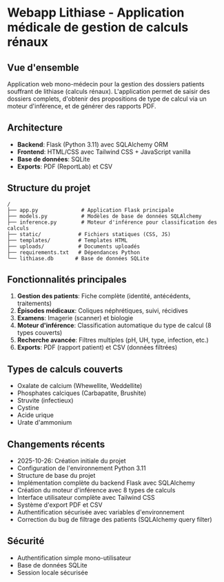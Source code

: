 # Webapp Lithiase - Application médicale de gestion de calculs rénaux

## Vue d'ensemble
Application web mono-médecin pour la gestion des dossiers patients souffrant de lithiase (calculs rénaux). L'application permet de saisir des dossiers complets, d'obtenir des propositions de type de calcul via un moteur d'inférence, et de générer des rapports PDF.

## Architecture
- **Backend**: Flask (Python 3.11) avec SQLAlchemy ORM
- **Frontend**: HTML/CSS avec Tailwind CSS + JavaScript vanilla
- **Base de données**: SQLite
- **Exports**: PDF (ReportLab) et CSV

## Structure du projet
```
/
├── app.py              # Application Flask principale
├── models.py           # Modèles de base de données SQLAlchemy
├── inference.py        # Moteur d'inférence pour classification des calculs
├── static/            # Fichiers statiques (CSS, JS)
├── templates/         # Templates HTML
├── uploads/           # Documents uploadés
├── requirements.txt   # Dépendances Python
└── lithiase.db       # Base de données SQLite
```

## Fonctionnalités principales
1. **Gestion des patients**: Fiche complète (identité, antécédents, traitements)
2. **Épisodes médicaux**: Coliques néphrétiques, suivi, récidives
3. **Examens**: Imagerie (scanner) et biologie
4. **Moteur d'inférence**: Classification automatique du type de calcul (8 types couverts)
5. **Recherche avancée**: Filtres multiples (pH, UH, type, infection, etc.)
6. **Exports**: PDF (rapport patient) et CSV (données filtrées)

## Types de calculs couverts
- Oxalate de calcium (Whewellite, Weddellite)
- Phosphates calciques (Carbapatite, Brushite)
- Struvite (infectieux)
- Cystine
- Acide urique
- Urate d'ammonium

## Changements récents
- 2025-10-26: Création initiale du projet
- Configuration de l'environnement Python 3.11
- Structure de base du projet
- Implémentation complète du backend Flask avec SQLAlchemy
- Création du moteur d'inférence avec 8 types de calculs
- Interface utilisateur complète avec Tailwind CSS
- Système d'export PDF et CSV
- Authentification sécurisée avec variables d'environnement
- Correction du bug de filtrage des patients (SQLAlchemy query filter)

## Sécurité
- Authentification simple mono-utilisateur
- Base de données SQLite
- Session locale sécurisée
